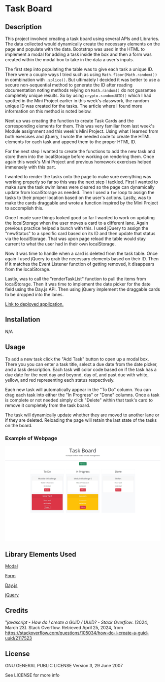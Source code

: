 # Task Board

## Description

This project involved creating a task board using several APIs and Libraries. The data collected would dynamically create the necessary elements on the page and populate with the data. Bootstrap was used in the HTML to implement a modal for adding a task inside the box and then a form was created within the modal box to take in the data a user's inputs.  

The first step into populating the table was to give each task a unique ID. There were a couple ways I tried such as using `Math.floor(Math.random())` in combination with `.splice()`. But ultimately I decided it was better to use a secure non-sequential method to generate the ID after reading documentation noting methods relying on `Math.random()` do not guarantee completely unique results. So by using `crypto.randomUUID()` which I had spotted in the Mini Project earlier in this week's classwork, the random unique ID was created for the tasks. The article where I found more information on this method is noted below.

Next up was creating the function to create Task Cards and the corresponding elements for them. This was very familiar from last week's Module assignment and this week's Mini Project. Using what I learned from both exercises and jQuery, I wrote the needed code to create the HTML elements for each task and append them to the proper HTML ID.

For the next step I wanted to create the functions to add the new task and store them into the localStorage before working on rendering them. Once again this week's Mini Project and previous homework exercises helped immensely with this part.

I wanted to render the tasks onto the page to make sure everything was working properly so far so this was the next step I tackled. First I wanted to make sure the task swim lanes were cleared so the page can dynamically update from localStorage as needed. Then I used a `for` loop to assign the tasks to their proper location based on the user's actions. Lastly, was to make the cards draggable and wrote a function inspired by the Mini Project to accomplish this.

Once I made sure things looked good so far I wanted to work on updating the localStorage when the user moves a card to a different lane. Again previous practice helped a bunch with this. I used jQuery to assign the "newStatus" to a specific card based on its ID and then update that status via the localStorage. That was upon page reload the table would stay current to what the user had in their own localStorage.

Now it was time to handle when a card is deleted from the task table. Once again I used jQuery to grab the necessary elements based on their ID. Then if it matches the Event Listener function of getting removed, it disappears from the localStorage.

Lastly, was to call the "renderTaskList" function to pull the items from localStorage. Then it was time to implement the date picker for the date field using the Day.js API. Then using jQuery implement the draggable cards to be dropped into the lanes.


[Link to deployed application.](https://excervantes.github.io/task-board/)

## Installation

N/A

## Usage

To add a new task click the "Add Task" button to open up a modal box. There you you can enter a task title, select a due date from the date picker, and a task description. Each task will color code based on if the task has a due date for the next day and beyond, day of, and past due with white, yellow, and red representing each status respectively.

Each new task will automatically appear in the "To Do" column. You can drag each task into either the "In Progress" or "Done" columns. Once a task is complete or not needed simply click "Delete" within that task's card to remove it completely from the task board.

The task will dynamically update whether they are moved to another lane or if they are deleted. Reloading the page will retain the last state of the tasks on the board.


### Example of Webpage

![Website Screenshot](assets/images/taskboardscreenshot.jpg)

## Library Elements Used

[Modal](https://getbootstrap.com/docs/5.0/components/modal/)

[Form](https://getbootstrap.com/docs/5.0/forms/overview/)

[Day.js](https://day.js.org/en/)

[jQuery](https://jquery.com/)


## Credits 

"_javascript - How do I create a GUID / UUID? - Stack Overflow_. (2024, March 23). Stack Overflow. Retrieved April 25, 2024, from https://stackoverflow.com/questions/105034/how-do-i-create-a-guid-uuid/2117523

## License

GNU GENERAL PUBLIC LICENSE
Version 3, 29 June 2007

See LICENSE for more info
